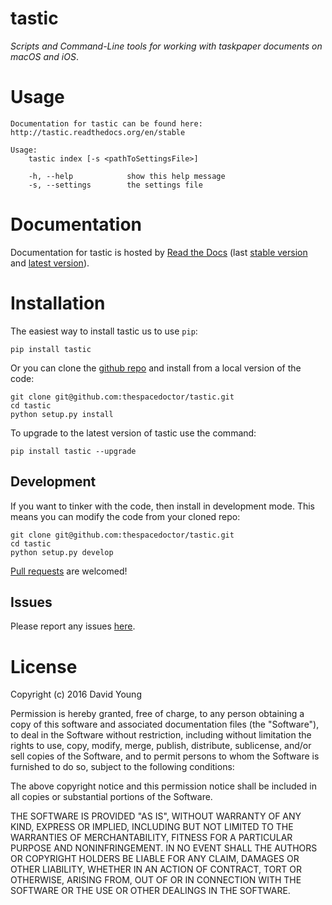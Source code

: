 tastic
======

*Scripts and Command-Line tools for working with taskpaper documents on
macOS and iOS*.

Usage
=====

    Documentation for tastic can be found here: http://tastic.readthedocs.org/en/stable

    Usage:
        tastic index [-s <pathToSettingsFile>]

        -h, --help            show this help message
        -s, --settings        the settings file

Documentation
=============

Documentation for tastic is hosted by [Read the
Docs](http://tastic.readthedocs.org/en/stable/) (last [stable
version](http://tastic.readthedocs.org/en/stable/) and [latest
version](http://tastic.readthedocs.org/en/latest/)).

Installation
============

The easiest way to install tastic us to use `pip`:

    pip install tastic

Or you can clone the [github
repo](https://github.com/thespacedoctor/tastic) and install from a local
version of the code:

    git clone git@github.com:thespacedoctor/tastic.git
    cd tastic
    python setup.py install

To upgrade to the latest version of tastic use the command:

    pip install tastic --upgrade

Development
-----------

If you want to tinker with the code, then install in development mode.
This means you can modify the code from your cloned repo:

    git clone git@github.com:thespacedoctor/tastic.git
    cd tastic
    python setup.py develop

[Pull requests](https://github.com/thespacedoctor/tastic/pulls) are
welcomed!

Issues
------

Please report any issues
[here](https://github.com/thespacedoctor/tastic/issues).

License
=======

Copyright (c) 2016 David Young

Permission is hereby granted, free of charge, to any person obtaining a
copy of this software and associated documentation files (the
"Software"), to deal in the Software without restriction, including
without limitation the rights to use, copy, modify, merge, publish,
distribute, sublicense, and/or sell copies of the Software, and to
permit persons to whom the Software is furnished to do so, subject to
the following conditions:

The above copyright notice and this permission notice shall be included
in all copies or substantial portions of the Software.

THE SOFTWARE IS PROVIDED "AS IS", WITHOUT WARRANTY OF ANY KIND, EXPRESS
OR IMPLIED, INCLUDING BUT NOT LIMITED TO THE WARRANTIES OF
MERCHANTABILITY, FITNESS FOR A PARTICULAR PURPOSE AND NONINFRINGEMENT.
IN NO EVENT SHALL THE AUTHORS OR COPYRIGHT HOLDERS BE LIABLE FOR ANY
CLAIM, DAMAGES OR OTHER LIABILITY, WHETHER IN AN ACTION OF CONTRACT,
TORT OR OTHERWISE, ARISING FROM, OUT OF OR IN CONNECTION WITH THE
SOFTWARE OR THE USE OR OTHER DEALINGS IN THE SOFTWARE.
